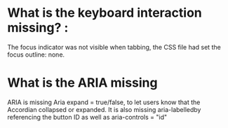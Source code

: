 # What is the keyboard interaction missing? :
The focus indicator was not visible when tabbing, the CSS file had set the focus outline: none.  	

# What is the ARIA missing
ARIA is missing Aria expand = true/false, to let users know that the Accordian collapsed or expanded.  It is also missing aria-labelledby referencing the button ID as well as aria-controls = "id"  

